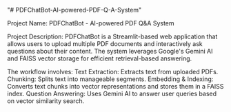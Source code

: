 "# PDFChatBot-AI-powered-PDF-Q-A-System" 

Project Name: PDFChatBot - AI-powered PDF Q&A System

Project Description:
PDFChatBot is a Streamlit-based web application that allows users to upload multiple PDF documents and interactively ask questions about their content. The system leverages Google's Gemini AI and FAISS vector storage for efficient retrieval-based answering.

The workflow involves:
Text Extraction: Extracts text from uploaded PDFs.
Chunking: Splits text into manageable segments.
Embedding & Indexing: Converts text chunks into vector representations and stores them in a FAISS index.
Question Answering: Uses Gemini AI to answer user queries based on vector similarity search.